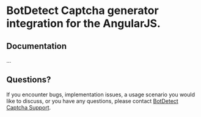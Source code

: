 # BotDetect Captcha generator integration for the AngularJS.

## Documentation
...
<!-- * [How To Add BotDetect CAPTCHA Protection to AngularJS Applications](https://captcha.com/doc/howto/angularjs-captcha.html)
* [BotDetect AngularJS CAPTCHA Integration Quickstart](https://captcha.com/doc/angularjs-captcha-quickstart.html) -->


## Questions?

If you encounter bugs, implementation issues, a usage scenario you would like to discuss, or you have any questions, please contact [BotDetect Captcha Support](http://captcha.com/support).
